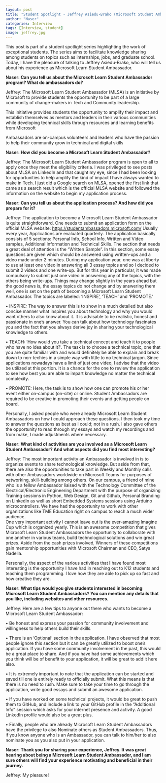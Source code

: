 ```yaml
---
layout: post
title: "Student Spotlight - Jeffrey Asiedu-Brako (Microsoft Student Ambassador)"
author: "Naser"
categories: Interview
tags: [Interview, student]
image: jeffrey.jpg
---
```



This post is part of a student spotlight series highlighting the work of exceptional students.  The series aims to facilitate knowledge sharing among students on topics such as internships, jobs, and graduate school.  Today, I have the pleasure of talking to Jeffrey Asiedu-Brako, who will tell us about his experience as Microsoft Learn Student Ambassador.


**Naser: Can you tell us about the Microsoft Learn Student Ambassador program?  What do ambassadors do?**


Jeffrey: The Microsoft Learn Student Ambassador (MLSA) is an initiative by Microsoft to provide students the opportunity to be part of a large community of change-makers in Tech and Community leadership.


This initiative provides students the opportunity to amplify their impact and establish themselves as mentors and leaders in their various communities while developing technical skills through resources and learning benefits from Microsoft

Ambassadors are on-campus volunteers and leaders who have the passion to help their community grow in technical and digital skills


**Naser: How did you become a Microsoft Learn Student Ambassador?**


Jeffrey: The Microsoft Learn Student Ambassador program is open to all to apply once they meet the eligibility criteria. I was privileged to see posts about MLSA on LinkedIn and that caught my eye, since I had been looking for opportunities to help amplify the kind of impact I have always wanted to make in Tech. I just did a Google search on MLSA, opened the first link that came as a search result which is the official MLSA website and followed the information on the website to begin my application process.


**Naser: Can you tell us about the application process? And how did you prepare for it?**


Jeffrey: The application to become a Microsoft Learn Student Ambassador is quite straightforward. One needs to submit an application form on the official MLSA website: https://studentambassadors.microsoft.com/
Usually every year, Applications are evaluated quarterly. The application basically consists of 5 sections: Personal Info, School Info, Written and Video samples, Additional Information and Technical Skills.
The section that needs a great deal of attention is the “Written Sample”. In this section, some essay questions are given which should be answered using written-ups and a video made under 2 minutes.
During my application year, one was at liberty to use at least one video in answering all 3 essay topics and so I decided to submit 2 videos and one write-up.
But for this year in particular, it was made compulsory to submit just one video in answering any of the topics, with the others being write-ups. Things may change slightly in the years ahead but the good news is, the essay topics do not change and by answering them well, one is set on the path of becoming a Microsoft Learn Student Ambassador.  The topics are labeled: ‘INSPIRE’, ‘TEACH’ and ‘PROMOTE.’


•   INSPIRE: The way to answer this is to show in a much detailed but also concise manner what inspires you about technology and why you would want others to also know about it.
It is advisable to be realistic, honest and passionate in one’s answer. You can talk about how technology fascinates you and the fact that you always derive joy in sharing your technological knowledge to others.


•   TEACH: ‘How would you take a technical concept and teach it to people who have no idea about it?’. The task is to choose a technical topic, one that you are quite familiar with and would definitely be able to explain and break down to non-techies in a simple way with little to no technical jargon. Since applications nowadays have a limit of just one video, I advise that the video be utilized at this portion. It is a chance for the one to review the application to see how best you are able to impart knowledge no matter the technical complexity.


•   PROMOTE: Here, the task is to show how one can promote his or her event either on-campus (on-site) or online. Student Ambassadors are required to be creative in promoting their events and getting people on board.


Personally, I asked people who were already Microsoft Learn Student Ambassadors on how I could approach these questions. I then took my time to answer the questions as best as I could; not in a rush. I also gave others the opportunity to read through my essays and watch my recordings and from make, I made adjustments where necessary.



**Naser: What kind of activities are you involved as a Microsoft Learn Student Ambassador? And what aspects did you find most interesting?**


Jeffrey: The most important activity an Ambassador is involved in is to organize events to share technological knowledge. But aside from that, there are also the opportunities to take part in Weekly and Monthly calls with other Ambassadors worldwide on Microsoft Teams for purposes of networking, skill-building among others.
On our campus, a friend of mine who is a fellow Ambassador liaised with the Technology Committee of the Electrical/Electronic Engineering Department with the purpose of organizing Training sessions in Python, Web Design, Git and Github, Personal Branding on LinkedIn as well as short Embedded Systems sessions using Arduino microcontrollers. We have had the opportunity to work with other organizations like TME Education right on campus to reach a much wider audience.  
One very important activity I cannot leave out is the ever-amazing Imagine Cup which is organized yearly. This is an awesome competition that gives Microsoft Learn Student Ambassadors the opportunity to collaborate with one another in various teams, build technological solutions and win great prizes. Aside from the cash prizes involved, Winners of these competitions gain mentorship opportunities with Microsoft Chairman and CEO, Satya Nadella.


Personally, the aspect of the various activities that I have found most interesting is the opportunity I have had in reaching out to K12 students and teaching them programming. I love how they are able to pick up so fast and how creative they are.


**Naser: What tips would you give students interested in becoming Microsoft Learn Student Ambassadors? You can mention any details that you like, including websites and other resources.**


Jeffrey: Here are a few tips to anyone out there who wants to become a Microsoft Learn Student Ambassador:


•   Be honest and express your passion for community involvement and willingness to help others build their skills.


•   There is an ‘Optional’ section in the application. I have observed that most people ignore this section but it can be greatly utilized to boost one’s application. If you have some community involvement in the past, this would be a great place to share. And if you have had some achievements which you think will be of benefit to your application, it will be great to add it here also.


•   It is extremely important to note that the application can be started and saved till one is entirely ready to officially submit. What this means is that there is no need to rush. Make sure to take your time to go through the application, write good essays and submit an awesome application.


•   If you have worked on some technical projects, it would be great to push them to GitHub, and include a link to your GitHub profile in the “Additional Info” session which asks for your internet presence and activity. A good LinkedIn profile would also be a great plus.


•   Finally, people who are already Microsoft Learn Student Ambassadors have the privilege to also Nominate others as Student Ambassadors. Thus, if you know anyone who is an Ambassador, you can talk to him/her to also nominate you as you also put in your application.


**Naser: Thank you for sharing your experience, Jeffrey.  It was great hearing about being a Microsoft Learn Student Ambassador, and I am sure others will find your experience motivating and beneficial in their journey.**


Jeffrey: My pleasure!
